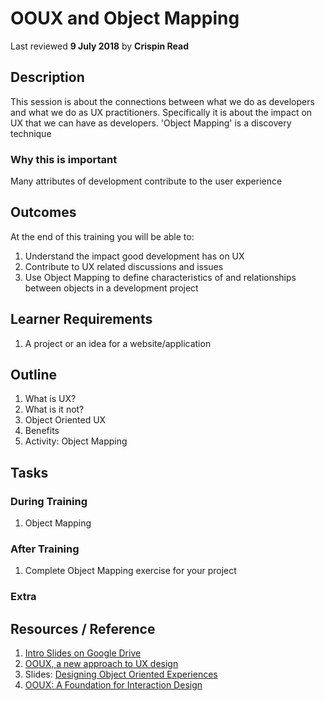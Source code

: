 # OOUX and Object Mapping
Last reviewed **9 July 2018** by **Crispin Read**

## Description
This session is about the connections between what we do as developers and what we do as UX practitioners. Specifically it is about the impact on UX that we can have as developers. 'Object Mapping' is a discovery technique
### Why this is important
Many attributes of development contribute to the user experience

## Outcomes

At the end of this training you will be able to:
1. Understand the impact good development has on UX
1. Contribute to UX related discussions and issues
1. Use Object Mapping to define characteristics of and relationships between objects in a development project

## Learner Requirements

1. A project or an idea for a website/application


## Outline

1. What is UX?
1. What is it not?
1. Object Oriented UX
1. Benefits
1. Activity: Object Mapping

## Tasks

### During Training
1. Object Mapping

### After Training
1. Complete Object Mapping exercise for your project

### Extra


## Resources / Reference

1. [Intro Slides on Google Drive](https://docs.google.com/presentation/d/12vgbw7_H4xkDuymHjtwnmCWzXmsR4s5R8Py680rfFkM/edit#slide=id.g100fb54f86_0_55)
1. [OOUX, a new approach to UX design](https://medium.com/@ellendong/ooux-a-new-approach-to-ux-design-e39103ad3f7b)
1. Slides: [Designing Object Oriented Experiences](https://www.slideshare.net/SophiaVoychehovski/object-oriented-ux-is-the-new-ia)
1. [OOUX: A Foundation for Interaction Design](http://alistapart.com/article/ooux-a-foundation-for-interaction-design)
